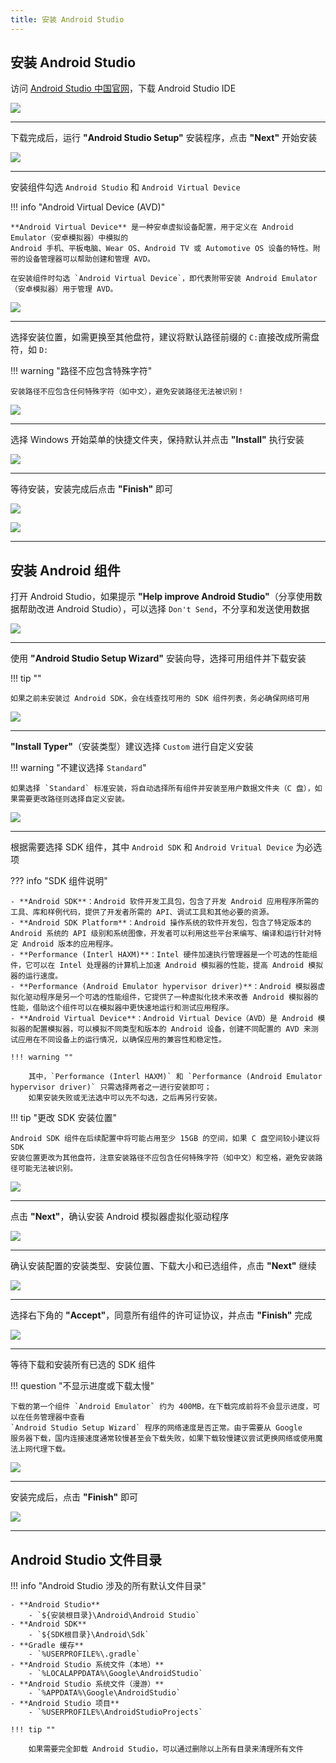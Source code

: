 ```yaml
---
title: 安装 Android Studio
---
```


## 安装 Android Studio

访问 [Android Studio 中国官网](https://developer.android.google.cn/studio)，下载 Android Studio IDE

![](../../assets/images/android-studio/android-studio-homepage.png)

---

下载完成后，运行 **"Android Studio Setup"** 安装程序，点击 **"Next"** 开始安装

![](../../assets/images/android-studio/android-studio-setup-1.png)

---

安装组件勾选 `Android Studio` 和 `Android Virtual Device`

!!! info "Android Virtual Device (AVD)"

    **Android Virtual Device** 是一种安卓虚拟设备配置，用于定义在 Android Emulator（安卓模拟器）中模拟的
    Android 手机、平板电脑、Wear OS、Android TV 或 Automotive OS 设备的特性。附带的设备管理器可以帮助创建和管理 AVD。

    在安装组件时勾选 `Android Virtual Device`，即代表附带安装 Android Emulator（安卓模拟器）用于管理 AVD。

![](../../assets/images/android-studio/android-studio-setup-2.png)

---

选择安装位置，如需更换至其他盘符，建议将默认路径前缀的 `C:`直接改成所需盘符，如 `D:`

!!! warning "路径不应包含特殊字符"

    安装路径不应包含任何特殊字符（如中文），避免安装路径无法被识别！


![](../../assets/images/android-studio/android-studio-setup-3.png)

---

选择 Windows 开始菜单的快捷文件夹，保持默认并点击 **"Install"** 执行安装

![](../../assets/images/android-studio/android-studio-setup-4.png)

---

等待安装，安装完成后点击 **"Finish"** 即可

![](../../assets/images/android-studio/android-studio-setup-5.png)

![](../../assets/images/android-studio/android-studio-setup-6.png)

---

## 安装 Android 组件

打开 Android Studio，如果提示 **"Help improve Android Studio"**（分享使用数据帮助改进 Android Studio），可以选择 `Don't Send`，不分享和发送使用数据

![](../../assets/images/android-studio/android-studio-setup-7.png)

---

使用 **"Android Studio Setup Wizard"** 安装向导，选择可用组件并下载安装

!!! tip ""

    如果之前未安装过 Android SDK，会在线查找可用的 SDK 组件列表，务必确保网络可用

![](../../assets/images/android-studio/android-studio-setup-8.png)

---

**"Install Typer"**（安装类型）建议选择 `Custom` 进行自定义安装

!!! warning "不建议选择 `Standard`"

    如果选择 `Standard` 标准安装，将自动选择所有组件并安装至用户数据文件夹（C 盘），如果需要更改路径则选择自定义安装。

![](../../assets/images/android-studio/android-studio-setup-9.png)

---

根据需要选择 SDK 组件，其中 `Android SDK` 和 `Android Vritual Device` 为必选项

??? info "SDK 组件说明"

    - **Android SDK**：Android 软件开发工具包，包含了开发 Android 应用程序所需的工具、库和样例代码，提供了开发者所需的 API、调试工具和其他必要的资源。
    - **Android SDK Platform**：Android 操作系统的软件开发包，包含了特定版本的 Android 系统的 API 级别和系统图像，开发者可以利用这些平台来编写、编译和运行针对特定 Android 版本的应用程序。
    - **Performance (Interl HAXM)**：Intel 硬件加速执行管理器是一个可选的性能组件，它可以在 Intel 处理器的计算机上加速 Android 模拟器的性能，提高 Android 模拟器的运行速度。
    - **Performance (Android Emulator hypervisor driver)**：Android 模拟器虚拟化驱动程序是另一个可选的性能组件，它提供了一种虚拟化技术来改善 Android 模拟器的性能，借助这个组件可以在模拟器中更快速地运行和测试应用程序。
    - **Android Virtual Device**：Android Virtual Device（AVD）是 Android 模拟器的配置模拟器，可以模拟不同类型和版本的 Android 设备，创建不同配置的 AVD 来测试应用在不同设备上的运行情况，以确保应用的兼容性和稳定性。

    !!! warning ""

        其中，`Performance (Interl HAXM)` 和 `Performance (Android Emulator hypervisor driver)` 只需选择两者之一进行安装即可；
        如果安装失败或无法选中可以先不勾选，之后再另行安装。

!!! tip "更改 SDK 安装位置"

    Android SDK 组件在后续配置中将可能占用至少 15GB 的空间，如果 C 盘空间较小建议将 SDK 
    安装位置更改为其他盘符，注意安装路径不应包含任何特殊字符（如中文）和空格，避免安装路径可能无法被识别。

![](../../assets/images/android-studio/android-studio-setup-10.png)

---

点击 **"Next"**，确认安装 Android 模拟器虚拟化驱动程序

![](../../assets/images/android-studio/android-studio-setup-11.png)

---

确认安装配置的安装类型、安装位置、下载大小和已选组件，点击 **"Next"** 继续

![](../../assets/images/android-studio/android-studio-setup-12.png)

---

选择右下角的 **"Accept"**，同意所有组件的许可证协议，并点击 **"Finish"** 完成

![](../../assets/images/android-studio/android-studio-setup-13.png)

---

等待下载和安装所有已选的 SDK 组件

!!! question "不显示进度或下载太慢"

    下载的第一个组件 `Android Emulator` 约为 400MB，在下载完成前将不会显示进度，可以在任务管理器中查看
    `Android Studio Setup Wizard` 程序的网络速度是否正常。由于需要从 Google
    服务器下载，国内连接速度通常较慢甚至会下载失败，如果下载较慢建议尝试更换网络或使用魔法上网代理下载。

![](../../assets/images/android-studio/android-studio-setup-14.png)

---

安装完成后，点击 **"Finish"** 即可

![](../../assets/images/android-studio/android-studio-setup-15.png)

---

## Android Studio 文件目录

!!! info "Android Studio 涉及的所有默认文件目录"

    - **Android Studio**
        - `${安装根目录}\Android\Android Studio`
    - **Android SDK**
        - `${SDK根目录}\Android\Sdk`
    - **Gradle 缓存**
        - `%USERPROFILE%\.gradle`
    - **Android Studio 系统文件（本地）**
        - `%LOCALAPPDATA%\Google\AndroidStudio`
    - **Android Studio 系统文件（漫游）**
        - `%APPDATA%\Google\AndroidStudio`
    - **Android Studio 项目**
        - `%USERPROFILE%\AndroidStudioProjects`

    !!! tip ""

        如果需要完全卸载 Android Studio，可以通过删除以上所有目录来清理所有文件
